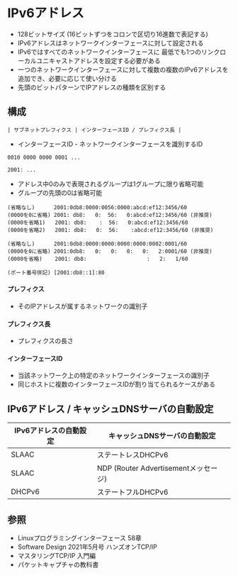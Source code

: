 # IPv6アドレス
- 128ビットサイズ (16ビットずつをコロンで区切り16進数で表記する)
- IPv6アドレスはネットワークインターフェースに対して設定される
- IPv6ではすべてのネットワークインターフェースに
  最低でも1つのリンクローカルユニキャストアドレスを設定する必要がある
- 一つのネットワークインターフェースに対して複数の複数のIPv6アドレスを追加でき、必要に応じて使い分ける
- 先頭のビットパターンでIPアドレスの種類を区別する

## 構成

```
| サブネットプレフィクス | インターフェースID / プレフィクス長 |
```
- インターフェースID - ネットワークインターフェースを識別するID

```
0010 0000 0000 0001 ...

2001: ...
```

- アドレス中0のみで表現されるグループは1グループに限り省略可能
- グループの先頭の0は省略可能

```
(省略なし)      2001:0db8:0000:0056:0000:abcd:ef12:3456/60
(0000を0に省略) 2001: db8:   0:  56:   0:abcd:ef12:3456/60 (非推奨)
(0000を省略1)   2001: db8:    :  56:   0:abcd:ef12:3456/60
(0000を省略2)   2001: db8:   0:  56:    :abcd:ef12:3456/60 (非推奨)

(省略なし)      2001:0db8:0000:0000:0000:0000:0002:0001/60
(0000を0に省略) 2001:0db8:   0:   0:   0:   0:   2:0001/60 (非推奨)
(0000を省略)    2001: db8:                   :   2:   1/60

(ポート番号併記) [2001:db8::1]:80
```

#### プレフィクス
- そのIPアドレスが属するネットワークの識別子

#### プレフィクス長
- プレフィクスの長さ

#### インターフェースID
- 当該ネットワーク上の特定のネットワークインターフェースの識別子
- 同じホストに複数のインターフェースIDが割り当てられるケースがある

## IPv6アドレス / キャッシュDNSサーバの自動設定

| IPv6アドレスの自動設定 | キャッシュDNSサーバの自動設定        |
| -                      | -                                    |
| SLAAC                  | ステートレスDHCPv6                   |
| SLAAC                  | NDP (Router Advertisementメッセージ) |
| DHCPv6                 | ステートフルDHCPv6                   |

## 参照
- Linuxプログラミングインターフェース 58章
- Software Design 2021年5月号 ハンズオンTCP/IP
- マスタリングTCP/IP 入門編
- パケットキャプチャの教科書
